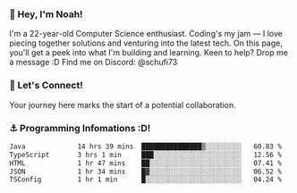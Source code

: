 ### 👋 Hey, I'm Noah!
I'm a 22-year-old Computer Science enthusiast. Coding's my jam — I love piecing together solutions and venturing into the latest tech. On this page, you'll get a peek into what I'm building and learning. Keen to help? Drop me a message :D 
Find me on Discord: @schufi73

### 🤝 Let's Connect!
Your journey here marks the start of a potential collaboration.

### ⚓ Programming Infomations :D!
<!--START_SECTION:waka-->

```txt
Java             14 hrs 39 mins  ███████████████▒░░░░░░░░░   60.83 %
TypeScript       3 hrs 1 min     ███░░░░░░░░░░░░░░░░░░░░░░   12.56 %
HTML             1 hr 47 mins    ██░░░░░░░░░░░░░░░░░░░░░░░   07.41 %
JSON             1 hr 34 mins    █▓░░░░░░░░░░░░░░░░░░░░░░░   06.52 %
TSConfig         1 hr 1 min      █░░░░░░░░░░░░░░░░░░░░░░░░   04.24 %
```

<!--END_SECTION:waka-->
